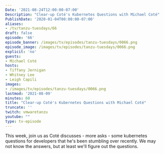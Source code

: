 ```yaml
---
Date: '2021-08-24T12:00:00-07:00'
Description: "Clear-up Coté's Kubernetes Questions with Michael Coté"
PublishDate: '2020-01-04T00:00:00-07:00'
aliases:
- /tv/tanzu-tuesdays/66
draft: false
episode: '66'
episode_banner: /images/tv/episodes/tanzu-tuesdays/0066.png
episode_image: /images/tv/episodes/tanzu-tuesdays/0066.png
explicit: 'no'
guests:
- Michael Coté
hosts:
- Tiffany Jernigan
- Whitney Lee
- Leigh Capili
images:
- /images/tv/episodes/tanzu-tuesdays/0066.png
lastmod: '2021-08-09'
minutes: 60
title: "Clear-up Coté's Kubernetes Questions with Michael Coté"
truncate: ''
twitch: vmwaretanzu
youtube: ""
type: tv-episode
---
```


This week, join us as Coté discusses - more asks -  some kubernetes questions for developers that he's been stumbling over recently. We may not know the answers, but at least we'll figure out the questions.